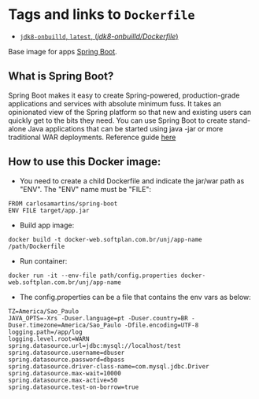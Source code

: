 # Tags and links to `Dockerfile`

-	[`jdk8-onbuilld`, `latest`, (*jdk8-onbuilld/Dockerfile*)](jdk-8/Dockerfile)

Base image for apps [Spring Boot](http://projects.spring.io/spring-boot/).

## What is Spring Boot?


Spring Boot makes it easy to create Spring-powered, production-grade applications and services with absolute minimum fuss. It takes an opinionated view of the Spring platform so that new and existing users can quickly get to the bits they need.
You can use Spring Boot to create stand-alone Java applications that can be started using java -jar or more traditional WAR deployments.
Reference guide [here](http://docs.spring.io/spring-boot/docs/current-SNAPSHOT/reference/htmlsingle/)


## How to use this Docker image:

* You need to create a child Dockerfile and indicate the jar/war path as "ENV". The "ENV" name must be "FILE":

```
FROM carlosamartins/spring-boot
ENV FILE target/app.jar
```

* Build app image:

```
docker build -t docker-web.softplan.com.br/unj/app-name /path/Dockerfile
```

* Run container:

```
docker run -it --env-file path/config.properties docker-web.softplan.com.br/unj/app-name
```


* The config.properties can be a file that contains the env vars as below:

```
TZ=America/Sao_Paulo
JAVA_OPTS=-Xrs -Duser.language=pt -Duser.country=BR -Duser.timezone=America/Sao_Paulo -Dfile.encoding=UTF-8
logging.path=/app/log
logging.level.root=WARN
spring.datasource.url=jdbc:mysql://localhost/test
spring.datasource.username=dbuser
spring.datasource.password=dbpass
spring.datasource.driver-class-name=com.mysql.jdbc.Driver
spring.datasource.max-wait=10000
spring.datasource.max-active=50
spring.datasource.test-on-borrow=true
```
